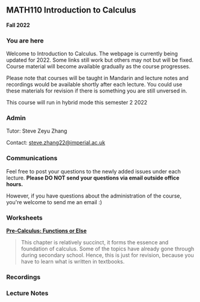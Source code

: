 ## MATH110 Introduction to Calculus　
**Fall 2022**

### You are here
Welcome to Introduction to Calculus. The webpage is currently being updated for 2022. Some links still work but others may not but will be fixed. Course material will become available gradually as the course progresses.

Please note that courses will be taught in Mandarin and lecture notes and recordings would be available shortly after each lecture. You could use these materials for revision if there is something you are still unversed in.

This course will run in hybrid mode this semester 2 2022

### Admin
Tutor: Steve Zeyu Zhang

Contact: steve.zhang22@imperial.ac.uk

### Communications
Feel free to post your questions to the newly added issues under each lecture. **Please DO NOT send your questions via email outside office hours.** 

However, if you have questions about the administration of the course, you're welcome to send me an email :)

### Worksheets
[**Pre-Calculus: Functions or Else**](https://github.com/steve-zeyu-zhang/fa2022-math110)

>This chapter is relatively succinct, it forms the essence and foundation of calculus. Some of the topics have already gone through during secondary school. Hence, this is just for revision, because you have to learn what is written in textbooks.

### Recordings


### Lecture Notes









